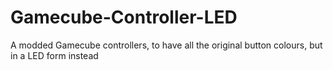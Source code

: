 # Gamecube-Controller-LED
A modded Gamecube controllers, to have all the original button colours, but in a LED form instead
